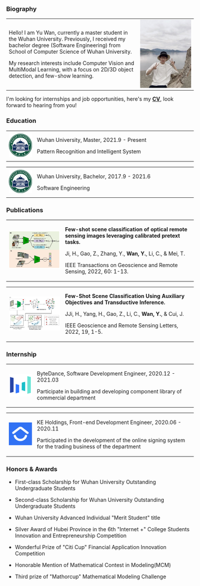 ### Biography

<div align="left">
<table>
<tr>

<td style="border:none" width="70%">
<p>Hello! I am Yu Wan, currently a master student in the Wuhan University. Previously, I received my bachelor degree (Software Engineering) from School of Computer Science of Wuhan University. </p>
<p>My research interests include Computer Vision and MultiModal Learning, with a focus on 2D/3D object detection, and few-show learning.</p>
</td>

<td style="border:none" width="30%">
<img src="assets/images/about/myself.png"/>
</td>

</tr>
</table>    
</div>
 

I'm looking for internships and job opportunities, here's my **[CV](https://github.com/fengshiwest/fengshiwest.github.io/raw/master/_includes/about/resume_en.pdf)**, look forward to hearing from you!

### Education


<div align="left">
<table>
<tr>
<td style="border:none" width="15%">
<img src="assets/images/about/whu.png"/>
</td>
<td style="border:none" width="85%">
<p>Wuhan University, Master, 2021.9 - Present</p>
<p>Pattern Recognition and Intelligent System</p>
</td>
</tr>
</table>    
</div>

<div align="left">
<table rules="none">
<tr>
<td style="border:none"  width="15%">
<img src="assets/images/about/whu.png"/>
</td>
<td style="border:none" width="85%">
<p>Wuhan University, Bachelor, 2017.9 - 2021.6</p>
<p>Software Engineering</p>
</td>
</tr>
</table>    
</div>


### Publications

<div align="left">
<table rules="none">
<tr>
<td style="border:none" width="30%">
<img src="assets/images/about/tgrs.png"/>
</td>
<td style="border:none"  width="70%">
<p><b>Few-shot scene classification of optical remote sensing images leveraging calibrated pretext tasks.</b></p>
<p>Ji, H., Gao, Z., Zhang, Y., <b>Wan, Y.</b>, Li, C., & Mei, T. </p>
<p>IEEE Transactions on Geoscience and Remote Sensing, 2022, 60: 1-13.</p>
</td>
</tr>
</table>    
</div>

<div align="left">
<table rules="none">
<tr>
<td style="border:none"  width="30%">
<img src="assets/images/about/grsl.png" width=200px/>
</td>
<td style="border:none"  width="70%">
<p><b>Few-Shot Scene Classification Using Auxiliary Objectives and Transductive Inference. </b></p>
<p>JJi, H., Yang, H., Gao, Z., Li, C., <b>Wan, Y.</b>, & Cui, J.</p>
<p>IEEE Geoscience and Remote Sensing Letters, 2022, 19, 1-5.</p>

</td>
</tr>
</table>    
</div>

### Internship


<div align="left">
<table rules="none">
<tr>
<td style="border:none" width="15%">
<img src="assets/images/about/bytedance.png"/>
</td>
<td style="border:none"  width="85%">
<p>ByteDance, Software Development Engineer, 2020.12 - 2021.03</p>
<p>Participate in building and developing component library of commercial department</p>
</td>
</tr>
</table>    
</div>

<div align="left">
<table rules="none">
<tr>
<td style="border:none" width="15%">
<img src="assets/images/about/ke.png"/>
</td>
<td style="border:none" width="85%">
<p>KE Holdings, Front-end Development Engineer, 2020.06 - 2020.11</p>
<p>Participated in the development of the online signing system for the trading business of the department</p>
</td>
</tr>
</table>
</div>


### Honors & Awards

- First-class Scholarship for Wuhan University Outstanding Undergraduate Students

- Second-class Scholarship for Wuhan University Outstanding Undergraduate Students

- Wuhan University Advanced Individual "Merit Student" title

- Silver Award of Hubei Province in the 6th "Internet +" College Students Innovation and Entrepreneurship Competition

- Wonderful Prize of "Citi Cup" Financial Application Innovation Competition

- Honorable Mention of Mathematical Contest in Modeling(MCM)

- Third prize of "Mathorcup" Mathematical Modeling Challenge